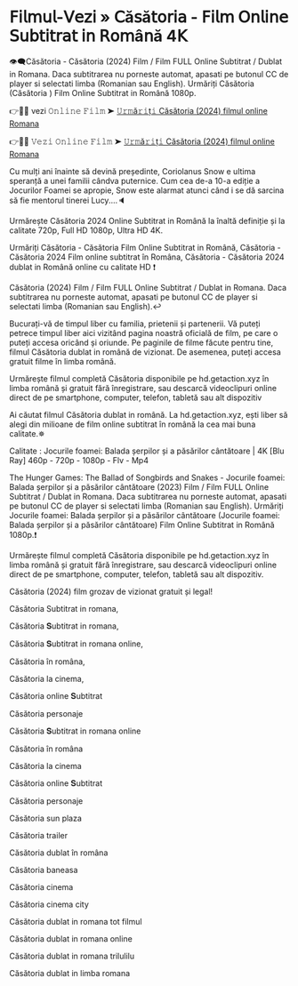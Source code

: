 # 𝖥𝗂𝗅𝗆𝗎𝗅-𝖵𝖾𝗓𝗂 » 𝖢ă𝗌ă𝗍𝗈𝗋𝗂𝖺 - 𝖥𝗂𝗅𝗆 𝖮𝗇𝗅𝗂𝗇𝖾 𝖲𝗎𝖻𝗍𝗂𝗍𝗋𝖺𝗍 𝗂𝗇 𝖱𝗈𝗆â𝗇ă 4𝖪
👁‍🗨Căsătoria - Căsătoria (2024) Film / Film FULL Online Subtitrat / Dublat in Romana. Daca subtitrarea nu porneste automat, apasati pe butonul CC de player si selectati limba (Romanian sau English). Urmăriți Căsătoria (Căsătoria ) Film Online Subtitrat in Română 1080p.

👉📌✅ vezi 𝙾𝚗𝚕𝚒𝚗𝚎 𝙵𝚒𝚕𝚖 ➤ [𝚄𝚛𝚖ă𝚛𝚒ț𝚒 Căsătoria (2024) filmul online Romana](https://t.co/H5YRx4Ao4e)

👉📌✅ 𝚅𝚎𝚣𝚒 𝙾𝚗𝚕𝚒𝚗𝚎 𝙵𝚒𝚕𝚖 ➤ [𝚄𝚛𝚖ă𝚛𝚒ț𝚒 Căsătoria (2024) filmul online Romana](https://t.co/H5YRx4Ao4e)

Cu mulți ani înainte să devină președinte, Coriolanus Snow e ultima speranță a unei familii cândva puternice. Cum cea de-a 10-a ediție a Jocurilor Foamei se apropie, Snow este alarmat atunci când i se dă sarcina să fie mentorul tinerei Lucy....🔈

Urmărește Căsătoria 2024 Online Subtitrat in Română la înaltă definiție și la calitate 720p, Full HD 1080p, Ultra HD 4K.

Urmăriți Căsătoria - Căsătoria Film Online Subtitrat in Română, Căsătoria - Căsătoria 2024 Film online subtitrat în Româna, Căsătoria - Căsătoria 2024 dublat in Română online cu calitate HD️ ❗️

Căsătoria (2024) Film / Film FULL Online Subtitrat / Dublat in Romana. Daca subtitrarea nu porneste automat, apasati pe butonul CC de player si selectati limba (Romanian sau English).↩️

Bucurați-vă de timpul liber cu familia, prietenii și partenerii. Vă puteți petrece timpul liber aici vizitând pagina noastră oficială de film, pe care o puteți accesa oricând și oriunde. Pe paginile de filme făcute pentru tine, filmul Căsătoria dublat in română de vizionat. De asemenea, puteți accesa gratuit filme în limba română.

Urmărește filmul completă Căsătoria disponibile pe hd.getaction.xyz în limba română și gratuit fără înregistrare, sau descarcă videoclipuri online direct de pe smartphone, computer, telefon, tabletă sau alt dispozitiv 

Ai căutat filmul Căsătoria dublat in română. La hd.getaction.xyz, ești liber să alegi din milioane de film online subtitrat în română la cea mai buna calitate.✵

Calitate : Jocurile foamei: Balada șerpilor și a păsărilor cântătoare | 4K [Blu Ray] 460p - 720p - 1080p - Flv - Mp4

The Hunger Games: The Ballad of Songbirds and Snakes - Jocurile foamei: Balada șerpilor și a păsărilor cântătoare (2023) Film / Film FULL Online Subtitrat / Dublat in Romana. Daca subtitrarea nu porneste automat, apasati pe butonul CC de player si selectati limba (Romanian sau English). Urmăriți Jocurile foamei: Balada șerpilor și a păsărilor cântătoare (Jocurile foamei: Balada șerpilor și a păsărilor cântătoare) Film Online Subtitrat in Română 1080p.❗️

Urmărește filmul completă Căsătoria disponibile pe hd.getaction.xyz în limba română și gratuit fără înregistrare, sau descarcă videoclipuri online direct de pe smartphone, computer, telefon, tabletă sau alt dispozitiv.

Căsătoria (2024) film grozav de vizionat gratuit și legal!

Căsătoria Subtitrat in romana,

Căsătoria 𝐒ubtitrat in romana,

Căsătoria 𝐒ubtitrat in romana online,

Căsătoria în româna,

Căsătoria la cinema,

Căsătoria online 𝐒ubtitrat

Căsătoria personaje

Căsătoria 𝐒ubtitrat in romana online

Căsătoria în româna

Căsătoria la cinema

Căsătoria online 𝐒ubtitrat

Căsătoria personaje

Căsătoria sun plaza

Căsătoria trailer

Căsătoria dublat în româna

Căsătoria baneasa

Căsătoria cinema

Căsătoria cinema city

Căsătoria dublat in romana tot filmul

Căsătoria dublat in romana online

Căsătoria dublat in romana trilulilu

Căsătoria dublat in limba romana

